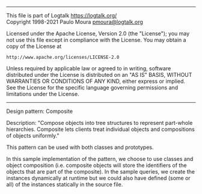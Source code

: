________________________________________________________________________

This file is part of Logtalk <https://logtalk.org/>  
Copyright 1998-2021 Paulo Moura <pmoura@logtalk.org>

Licensed under the Apache License, Version 2.0 (the "License");
you may not use this file except in compliance with the License.
You may obtain a copy of the License at

    http://www.apache.org/licenses/LICENSE-2.0

Unless required by applicable law or agreed to in writing, software
distributed under the License is distributed on an "AS IS" BASIS,
WITHOUT WARRANTIES OR CONDITIONS OF ANY KIND, either express or implied.
See the License for the specific language governing permissions and
limitations under the License.
________________________________________________________________________


Design pattern:
	Composite

Description:
	"Compose objects into tree structures to represent part-whole
	hierarchies. Composite lets clients treat individual objects
	and compositions of objects uniformly."

This pattern can be used with both classes and prototypes.

In this sample implementation of the pattern, we choose to use classes
and object composition (i.e. composite objects will store the identifiers
of the objects that are part of the composite). In the sample queries,
we create the instances dynamically at runtime but we could also have
defined (some or all) of the instances statically in the source file.
